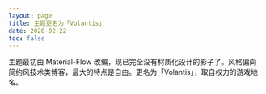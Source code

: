 ```yaml
---
layout: page
title: 主题更名为「Volantis」
date: 2020-02-22
toc: false
---
```


主题最初由 Material-Flow 改编，现已完全没有材质化设计的影子了。风格偏向简约风技术类博客，最大的特点是自由。更名为「Volantis」，取自权力的游戏地名。
